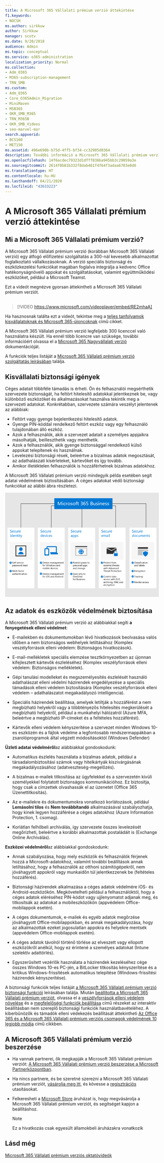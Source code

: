 ```yaml
---
title: A Microsoft 365 Vállalati prémium verzió áttekintése
f1.keywords:
- NOCSH
ms.author: sirkkuw
author: Sirkkuw
manager: scotv
ms.date: 9/20/2018
audience: Admin
ms.topic: conceptual
ms.service: o365-administration
localization_priority: Normal
ms.collection:
- Adm_O365
- M365-subscription-management
- TRN_SMB
ms.custom:
- Adm_O365
- Core_O365Admin_Migration
- MiniMaven
- MSB365
- OKR_SMB_M365
- TRN_M365B
- OKR_SMB_Videos
- seo-marvel-mar
search.appverid:
- BCS160
- MET150
ms.assetid: 496e690b-b75d-4ff5-bf34-cc32905d0364
description: További információ a Microsoft 365 Vállalati prémium verzióról, az Office hatékonyságnövelő appjait és a kiberveszélyforrásokkal szembeni speciális védelmet tartalmazó előfizetési szolgáltatásról.
ms.openlocfilehash: 14f6acdec79323d1dfff836ba945bb3c29059a3e
ms.sourcegitcommit: 2614f8b81b332f8dab461f4f64f3adaa6703e0d6
ms.translationtype: HT
ms.contentlocale: hu-HU
ms.lasthandoff: 04/21/2020
ms.locfileid: "43633223"
---
```

# <a name="overview-of-microsoft-365-business-premium"></a>A Microsoft 365 Vállalati prémium verzió áttekintése

## <a name="what-is-microsoft-365-business-premium"></a>Mi a Microsoft 365 Vállalati prémium verzió?

A Microsoft 365 Vállalati prémium verzió (korábban Microsoft 365 Vállalati verzió) egy átfogó előfizetési szolgáltatás a 300-nál kevesebb alkalmazottat foglalkoztató vállalkozásoknak. A verzió speciális biztonsági és eszközkezelési funkciókat magában foglalva integrálja a kedvenc Office hatékonyságnövelő appokat és szolgáltatásokat, valamint együttműködési eszközöket, például a Microsoft Teamst.

Ezt a videót megnézve gyorsan áttekintheti a Microsoft 365 Vállalati prémium verziót.<br><br>

> [!VIDEO https://www.microsoft.com/videoplayer/embed/RE2mhaA] 
  
Ha hasznosnak találta ezt a videót, tekintse meg a [teljes tanfolyamok kisvállalatoknak és Microsoft 365-újoncoknak](https://support.office.com/article/6ab4bbcd-79cf-4000-a0bd-d42ce4d12816) című cikket. 

A Microsoft 365 Vállalati prémium verzió legfeljebb 300 licenccel való használatra készült. Ha ennél több licencre van szüksége, további információért olvassa el a [Microsoft 365 Nagyvállalati verzió](https://go.microsoft.com/fwlink/p/?linkid=860986) dokumentációját.

A funkciók teljes listáját a [Microsoft 365 Vállalati prémium verzió szolgáltatás leírásában](https://docs.microsoft.com/office365/servicedescriptions/microsoft-365-service-descriptions/microsoft-365-business-service-description) találja.
  
## <a name="small-business-security-needs"></a>Kisvállalati biztonsági igények

Céges adatait többféle támadás is érheti. Ön és felhasználói megsérthetik szervezete biztonságát, ha feltört hitelesítő adatokkal jelentkeznek be, vagy különböző eszközöket és alkalmazásokat használva tekintik meg a szervezeti adatokat. Konkrétabban, szervezete számára veszélyt jelentenek az alábbiak:

- Feltört vagy gyenge bejelentkezési hitelesítő adatok.
- Gyenge PIN-kóddal rendelkező feltört eszköz vagy egy felhasználó tulajdonában álló eszköz.
- Azok a felhasználók, akik a szervezet adatait a személyes appjaikra másolhatják, beilleszthetik vagy menthetik.
- Azok a felhasználók, akik gyenge biztonsággal rendelkező külső appokat telepítenek és használnak.
- Levelezési biztonsági rések, beleértve a bizalmas adatok megosztását, az adathalászati kísérleteket, kártevőket és így tovább.
- Amikor illetéktelen felhasználók is hozzáférhetnek bizalmas adatokhoz.

A Microsoft 365 Vállalati prémium verzió mindegyik példa esetében segít adatai védelmének biztosításában. A céges adatokat védő biztonsági funkciókat az alábbi ábra részletezi.

![Az ábrán látható, hogy miként védi cégét a Microsoft 365 Vállalati prémium verzió.](../media/m365businessvalueadd.png)

## <a name="how-your-data-and-devices-are-protected"></a>Az adatok és eszközök védelmének biztosítása

A Microsoft 365 Vállalati prémium verzió az alábbiakkal segíti **a fenyegetések elleni védelmet**:

- E-mailekben és dokumentumokban lévő hivatkozások beolvasása valós időben a nem biztonságos webhelyek letiltásához (Komplex veszélyforrások elleni védelem: Biztonságos hivatkozások).

- E-mail-mellékletek speciális elemzése tesztkörnyezetben az újonnan kifejlesztett kártevők észleléséhez (Komplex veszélyforrások elleni védelem: Biztonságos mellékletek). 

- Gépi tanulási modelleket és megszemélyesítés észlelését használó adathalászat elleni védelmi házirendek engedélyezése a speciális támadások elleni védelem biztosítására (Komplex veszélyforrások elleni védelem – adathalászatot megakadályozó intelligencia). 

- Speciális házirendek beállítása, amelyek letiltják a hozzáférést a nem megbízható helyekről vagy a többtényezős hitelesítés megkerülését a megbízható helyekről, például a munkahelyi hálózatról (Azure MFA, beleértve a megbízható IP-címeket és a feltételes hozzáférést). 

- Kártevők elleni védelem kényszerítése a szervezet minden Windows 10-es eszközén és a fájlok védelme a legfontosabb rendszermappákban a zsarolóprogramok által végzett módosításoktól (Windows Defender)

**Üzleti adatai védelméről**az alábbiakkal gondoskodunk:

- Automatikus észlelés használata a bizalmas adatok, például a társadalombiztosítási számok vagy hitelkártyák kiszivárgásának megakadályozásához (adatveszteség-megelőzés). 

- A bizalmas e-mailek titkosítása az ügyfelekkel és a szervezetén kívüli személyekkel folytatott biztonságos kommunikációhoz. Ez biztosítja, hogy csak a címzettek olvashassák el az üzenetet (Office 365 Üzenettitkosítás).

- Az e-mailekre és dokumentumokra vonatkozó korlátozások, például **Lemásolni tilos** és **Nem továbbítandó** alkalmazásával szabályozhatja, hogy kinek legyen hozzáférése a céges adatokhoz (Azure Information Protection, 1. csomag).

- Korlátlan felhőbeli archiválás, így szervezete összes levelezését megőrizheti, beleértve a korábbi alkalmazottak postaládáit is (Exchange Online Archiválás).

**Eszközei védelméről**az alábbiakkal gondoskodunk:

- Annak szabályozása, hogy mely eszközök és felhasználók férjenek hozzá a Microsoft-adatokhoz, valamint további beállítások annak letiltásához, hogy a felhasználók az otthoni számítógépekről, nem jóváhagyott appokról vagy munkaidőn túl jelentkezzenek be (feltételes hozzáférés).

- Biztonsági házirendek alkalmazása a céges adatok védelmére iOS- és Android-eszközökön. Megkövetelheti például a felhasználóktól, hogy a céges adatok eléréséhez PIN-kódot vagy ujjlenyomatot adjanak meg, és titkosítsák az adatokat a mobileszközökön (appvédelem Office-mobilappok esetén).

- A céges dokumentumok, e-mailek és egyéb adatok megőrzése jóváhagyott Office-mobilappokban, és annak megakadályozása, hogy az alkalmazottak ezeket jogosulatlan appokra és helyekre mentsék (appvédelem Office-mobilappok esetén).

- A céges adatok távolról történő törlése az elveszett vagy ellopott eszközökről anélkül, hogy ez érintené a személyes adatokat (Intune szelektív adattörlés).

- Egyszerűsített vezérlők használata a házirendek kezeléséhez cége összes Windows 10-es PC-jén, a BitLocker titkosítás kényszerítése és a kritikus Windows-frissítések automatikus telepítése (Windows-frissítési házirendek kényszerítése).

A biztonsági funkciók teljes listáját [a Microsoft 365 Vállalati prémium verzió biztonsági funkciói](security-features.md) leírásában találja. Miután [beállította a Microsoft 365 Vállalati prémium verziót](set-up.md), olvassa el a [veszélyforrások elleni védelem növelése](increase-threat-protection.md) és a [megfelelőségi funkciók beállítása](set-up-compliance.md) című részeket az interaktív beállításban nem szereplő biztonsági funkciók használatbavételéhez. A kiberbűnözők és támadók elleni védekezés beállítását áttekintheti [Az Office 365 és a Microsoft 365 Vállalati prémium verziós csomagok védelmének 10 legjobb módja](https://docs.microsoft.com/office365/admin/security-and-compliance/secure-your-business-data) című cikkben.

## <a name="get-microsoft-365-business-premium"></a>A Microsoft 365 Vállalati prémium verzió beszerzése

- Ha vannak partnerei, ők megkapják a Microsoft 365 Vállalati prémium verziót: [A Microsoft 365 Vállalati prémium verzió beszerzése a Microsoft Partnerközpontban](get-microsoft-365-business.md).

- Ha nincs partnere, és be szeretné szerezni a Microsoft 365 Vállalati prémium verziót, [vásárolja meg itt,](https://www.microsoft.com/microsoft-365/business) és kövesse a [regisztrációs](sign-up.md) utasításokat.

- Felkeresheti a [Microsoft Store](https://www.microsoft.com/en-us/store/locations/find-a-store?icid=gm_fy18_hol_bopis_feature3&CustomerIntent=Consumer) áruházat is, hogy megvásárolja a Microsoft 365 Vállalati prémium verziót, és segítséget kapjon a beállításhoz.

    > [!NOTE]
    > Ez a hivatkozás csak egyesült államokbeli áruházakra vonatkozik

## <a name="see-also"></a>Lásd még

[Microsoft 365 Vállalati prémium verziós oktatóvideók](https://support.office.com/article/6ab4bbcd-79cf-4000-a0bd-d42ce4d12816)
